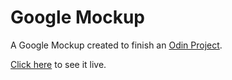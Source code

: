 # Google Mockup

A Google Mockup created to finish an [Odin Project](https://theodinproject.com).

[Click here](https://data4pass.github.io/google-mockup) to see it live.
